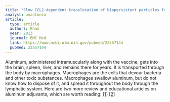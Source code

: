```yaml
---
title: "Slow CCL2-dependent translocation of biopersistent particles from muscle to brain"
analyst: amantonio
article:
  type: article
  authors: Khan
  year: 2013
  journal: BMC Med
  link: https://www.ncbi.nlm.nih.gov/pubmed/23557144
  pubmed: 23557144
---
```


Aluminum, administered intramuscularly along with the vaccine, gets into the brain, spleen, liver, and remains there for years. It is transported through the body by macrophages.
Macrophages are the cells that devour bacteria and other toxic substances. Macrophages swallow aluminum, but do not know how to dispose of it, and spread it throughout the body through the lymphatic system.
Here are two more review and educational articles on aluminum adjuvants, which are worth reading: [[1]](https://www.ncbi.nlm.nih.gov/pubmed/22235057) [[2]](http://www.jpands.org/vol21no4/miller.pdf)
